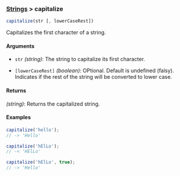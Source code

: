 ### [Strings](../) > capitalize

```js
capitalize(str [, lowerCaseRest])
```

Capitalizes the first character of a string.

#### Arguments

- `str` _(string)_: The string to capitalize its first character.

- `[lowerCaseRest]` _(boolean)_: OPtional. Default is undefined (falsy). Indicates if the rest of the string will be converted to lower case.

#### Returns

_(string)_: Returns the capitalized string.

#### Examples
```js
capitalize('hello');
// -> 'Hello'

capitalize('hElLo');
// -< 'HElLo'

capitalize('hElLo', true);
// -> 'Hello'
```

